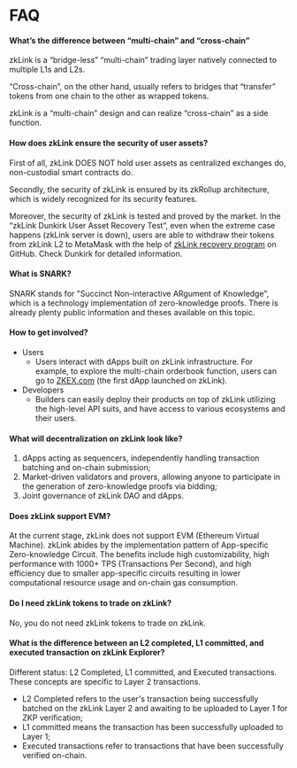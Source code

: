 # FAQ

#### What’s the difference between “multi-chain” and “cross-chain”

zkLink is a “bridge-less” “multi-chain” trading layer natively connected to multiple L1s and L2s.

“Cross-chain”, on the other hand, usually refers to bridges that “transfer” tokens from one chain to the other as wrapped tokens.

zkLink is a “multi-chain” design and can realize “cross-chain” as a side function.

#### How does zkLink ensure the security of user assets?

First of all, zkLink DOES NOT hold user assets as centralized exchanges do, non-custodial smart contracts do.

Secondly, the security of zkLink is ensured by its zkRollup architecture, which is widely recognized for its security features.

Moreover, the security of zkLink is tested and proved by the market. In the “zkLink Dunkirk User Asset Recovery Test”, even when the extreme case happens (zkLink server is down), users are able to withdraw their tokens from zkLink L2 to MetaMask with the help of [zkLink recovery program](https://github.com/zkLinkProtocol/recover\_state\_server) on GitHub. Check Dunkirk for detailed information.

#### What is SNARK?

SNARK stands for "Succinct Non-interactive ARgument of Knowledge", which is a technology implementation of zero-knowledge proofs. There is already plenty public information and theses available on this topic.

#### How to get involved?

* Users
  * Users interact with dApps built on zkLink infrastructure. For example, to explore the multi-chain orderbook function, users can go to [ZKEX.com](http://zkex.com) (the first dApp launched on zkLink).
* Developers
  * Builders can easily deploy their products on top of zkLink utilizing the high-level API suits, and have access to various ecosystems and their users.

#### What will decentralization on zkLink look like?

1. dApps acting as sequencers, independently handling transaction batching and on-chain submission;
2. Market-driven validators and provers, allowing anyone to participate in the generation of zero-knowledge proofs via bidding;
3. Joint governance of zkLink DAO and dApps.

#### Does zkLink support EVM?

At the current stage, zkLink does not support EVM (Ethereum Virtual Machine). zkLink abides by the implementation pattern of App-specific Zero-knowledge Circuit. The benefits include high customizability, high performance with 1000+ TPS (Transactions Per Second), and high efficiency due to smaller app-specific circuits resulting in lower computational resource usage and on-chain gas consumption.

#### Do I need zkLink tokens to trade on zkLink?

No, you do not need zkLink tokens to trade on zkLink.

#### What is the difference between an L2 completed, L1 committed, and executed transaction on zkLink Explorer?

Different status: L2 Completed, L1 committed, and Executed transactions. These concepts are specific to Layer 2 transactions.&#x20;

* L2 Completed refers to the user's transaction being successfully batched on the zkLink Layer 2 and awaiting to be uploaded to Layer 1 for ZKP verification;
* L1 committed means the transaction has been successfully uploaded to Layer 1;
* Executed transactions refer to transactions that have been successfully verified on-chain.

####
